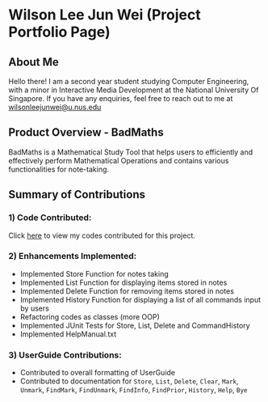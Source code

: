 # Wilson Lee Jun Wei (Project Portfolio Page)

## About Me
Hello there!
I am a second year student studying Computer Engineering, with a minor in Interactive Media Development at the National University Of Singapore.
If you have any enquiries, feel free to reach out to me at wilsonleejunwei@u.nus.edu 

## Product Overview - BadMaths
BadMaths is a Mathematical Study Tool that helps users to efficiently and effectively perform Mathematical Operations 
and contains various functionalities for note-taking.

## Summary of Contributions
### 1) Code Contributed:
Click [here](https://nus-cs2113-ay2223s2.github.io/tp-dashboard/?search=&sort=groupTitle&sortWithin=title&timeframe=commit&mergegroup=&groupSelect=groupByRepos&breakdown=true&checkedFileTypes=docs~functional-code~test-code~other&since=2023-02-17&tabOpen=true&tabType=zoom&zA=WilsonLee2000&zR=AY2223S2-CS2113-F10-2%2Ftp%5Bmaster%5D&zACS=147.97863924050634&zS=2023-02-17&zFS=&zU=2023-04-06&zMG=false&zFTF=commit&zFGS=groupByRepos&zFR=false)
to view my codes contributed for this project.

### 2) Enhancements Implemented:
* Implemented Store Function for notes taking
* Implemented List Function for displaying items stored in notes
* Implemented Delete Function for removing items stored in notes
* Implemented History Function for displaying a list of all commands input by users
* Refactoring codes as classes (more OOP)
* Implemented JUnit Tests for Store, List, Delete and CommandHistory
* Implemented HelpManual.txt

### 3) UserGuide Contributions:
* Contributed to overall formatting of UserGuide
* Contributed to documentation for `Store`, `List`, `Delete`, `Clear`, `Mark`, `Unmark`,
`FindMark`, `FindUnmark`, `FindInfo`, `FindPrior`, `History`, `Help`, `Bye`

